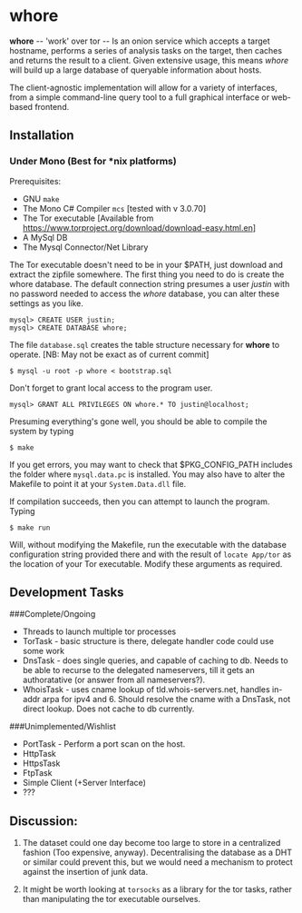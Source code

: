 whore
=====

**whore** -- 'work' over tor -- Is an onion service which accepts a target hostname, performs a series of analysis tasks on the target, then caches and returns the result to a client. Given extensive usage, this means *whore* will build up a large database of queryable information about hosts.

The client-agnostic implementation will allow for a variety of interfaces, from a simple command-line query tool to a full graphical interface or web-based frontend. 

Installation
------------

### Under Mono (Best for \*nix platforms)

Prerequisites:

+ GNU `make`
+ The Mono C# Compiler `mcs` [tested with v 3.0.70]
+ The Tor executable [Available from <https://www.torproject.org/download/download-easy.html.en>]
+ A MySql DB
+ The Mysql Connector/Net Library


The Tor executable doesn't need to be in your $PATH, just download and extract the zipfile somewhere. The first thing you need to do is create the whore database. The default connection string presumes a user *justin* with no password needed to access the *whore* database, you can alter these settings as you like.

    mysql> CREATE USER justin;
    mysql> CREATE DATABASE whore;

The file `database.sql` creates the table structure necessary for **whore** to operate. [NB: May not be exact as of current commit]

    $ mysql -u root -p whore < bootstrap.sql

Don't forget to grant local access to the program user.

    mysql> GRANT ALL PRIVILEGES ON whore.* TO justin@localhost; 

Presuming everything's gone well, you should be able to compile the system by typing

    $ make

If you get errors, you may want to check that $PKG\_CONFIG\_PATH includes the folder where `mysql.data.pc` is installed. You may also have to alter the Makefile to point it at your `System.Data.dll` file. 

If compilation succeeds, then you can attempt to launch the program. Typing

    $ make run

Will, without modifying the Makefile, run the executable with the database configuration string provided there and with the result of `locate App/tor` as the location of your Tor executable. Modify these arguments as required. 


Development Tasks
-----------------------

###Complete/Ongoing
+ Threads to launch multiple tor processes
+ TorTask - basic structure is there, delegate handler code could use some work
+ DnsTask - does single queries, and capable of caching to db. Needs to be able to recurse to the delegated nameservers, till it gets an authoratative (or answer from all nameservers?). 
+ WhoisTask - uses cname lookup of tld.whois-servers.net, handles in-addr arpa for ipv4 and 6. Should resolve the cname with a DnsTask, not direct lookup. Does not cache to db currently.

###Unimplemented/Wishlist
+ PortTask - Perform a port scan on the host. 
+ HttpTask 
+ HttpsTask
+ FtpTask
+ Simple Client (+Server Interface)
+ ???
	
	
Discussion:
------------------------
1. The dataset could one day become too large to store in a centralized fashion (Too expensive, anyway). Decentralising the database as a DHT or similar could prevent this, but we would need a mechanism to protect against the insertion of junk data.
 
2. It might be worth looking at `torsocks` as a library for the tor tasks, rather than manipulating the tor executable ourselves.	
